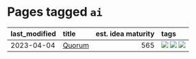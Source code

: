 # Pages tagged `ai`

|last_modified|title|est. idea maturity|tags
|:---|:---|---:|:---|
|2023-04-04|[Quorum](../quorum.md)|565|[![](https://img.shields.io/badge/tag-ai-e2596)](../tags/ai.md) [![](https://img.shields.io/badge/tag-experimental-af803c)](../tags/experimental.md) [![](https://img.shields.io/badge/tag-intersectional-f1d19f)](../tags/intersectional.md)|